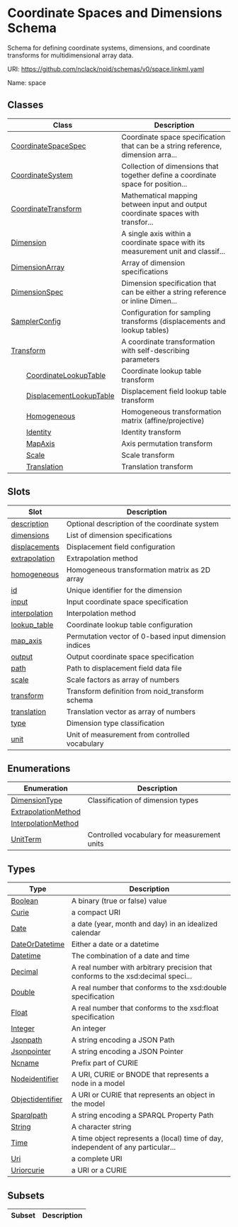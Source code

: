 # Coordinate Spaces and Dimensions Schema

Schema for defining coordinate systems, dimensions, and coordinate transforms for multidimensional array data.

URI: https://github.com/nclack/noid/schemas/v0/space.linkml.yaml

Name: space



## Classes

| Class | Description |
| --- | --- |
| [CoordinateSpaceSpec](CoordinateSpaceSpec.md) | Coordinate space specification that can be a string reference, dimension arra... |
| [CoordinateSystem](CoordinateSystem.md) | Collection of dimensions that together define a coordinate space for position... |
| [CoordinateTransform](CoordinateTransform.md) | Mathematical mapping between input and output coordinate spaces with transfor... |
| [Dimension](Dimension.md) | A single axis within a coordinate space with its measurement unit and classif... |
| [DimensionArray](DimensionArray.md) | Array of dimension specifications |
| [DimensionSpec](DimensionSpec.md) | Dimension specification that can be either a string reference or inline Dimen... |
| [SamplerConfig](SamplerConfig.md) | Configuration for sampling transforms (displacements and lookup tables) |
| [Transform](Transform.md) | A coordinate transformation with self-describing parameters |
| &nbsp;&nbsp;&nbsp;&nbsp;&nbsp;&nbsp;&nbsp;&nbsp;[CoordinateLookupTable](CoordinateLookupTable.md) | Coordinate lookup table transform |
| &nbsp;&nbsp;&nbsp;&nbsp;&nbsp;&nbsp;&nbsp;&nbsp;[DisplacementLookupTable](DisplacementLookupTable.md) | Displacement field lookup table transform |
| &nbsp;&nbsp;&nbsp;&nbsp;&nbsp;&nbsp;&nbsp;&nbsp;[Homogeneous](Homogeneous.md) | Homogeneous transformation matrix (affine/projective) |
| &nbsp;&nbsp;&nbsp;&nbsp;&nbsp;&nbsp;&nbsp;&nbsp;[Identity](Identity.md) | Identity transform |
| &nbsp;&nbsp;&nbsp;&nbsp;&nbsp;&nbsp;&nbsp;&nbsp;[MapAxis](MapAxis.md) | Axis permutation transform |
| &nbsp;&nbsp;&nbsp;&nbsp;&nbsp;&nbsp;&nbsp;&nbsp;[Scale](Scale.md) | Scale transform |
| &nbsp;&nbsp;&nbsp;&nbsp;&nbsp;&nbsp;&nbsp;&nbsp;[Translation](Translation.md) | Translation transform |



## Slots

| Slot | Description |
| --- | --- |
| [description](description.md) | Optional description of the coordinate system |
| [dimensions](dimensions.md) | List of dimension specifications |
| [displacements](displacements.md) | Displacement field configuration |
| [extrapolation](extrapolation.md) | Extrapolation method |
| [homogeneous](homogeneous.md) | Homogeneous transformation matrix as 2D array |
| [id](id.md) | Unique identifier for the dimension |
| [input](input.md) | Input coordinate space specification |
| [interpolation](interpolation.md) | Interpolation method |
| [lookup_table](lookup_table.md) | Coordinate lookup table configuration |
| [map_axis](map_axis.md) | Permutation vector of 0-based input dimension indices |
| [output](output.md) | Output coordinate space specification |
| [path](path.md) | Path to displacement field data file |
| [scale](scale.md) | Scale factors as array of numbers |
| [transform](transform.md) | Transform definition from noid_transform schema |
| [translation](translation.md) | Translation vector as array of numbers |
| [type](type.md) | Dimension type classification |
| [unit](unit.md) | Unit of measurement from controlled vocabulary |


## Enumerations

| Enumeration | Description |
| --- | --- |
| [DimensionType](DimensionType.md) | Classification of dimension types |
| [ExtrapolationMethod](ExtrapolationMethod.md) |  |
| [InterpolationMethod](InterpolationMethod.md) |  |
| [UnitTerm](UnitTerm.md) | Controlled vocabulary for measurement units |


## Types

| Type | Description |
| --- | --- |
| [Boolean](Boolean.md) | A binary (true or false) value |
| [Curie](Curie.md) | a compact URI |
| [Date](Date.md) | a date (year, month and day) in an idealized calendar |
| [DateOrDatetime](DateOrDatetime.md) | Either a date or a datetime |
| [Datetime](Datetime.md) | The combination of a date and time |
| [Decimal](Decimal.md) | A real number with arbitrary precision that conforms to the xsd:decimal speci... |
| [Double](Double.md) | A real number that conforms to the xsd:double specification |
| [Float](Float.md) | A real number that conforms to the xsd:float specification |
| [Integer](Integer.md) | An integer |
| [Jsonpath](Jsonpath.md) | A string encoding a JSON Path |
| [Jsonpointer](Jsonpointer.md) | A string encoding a JSON Pointer |
| [Ncname](Ncname.md) | Prefix part of CURIE |
| [Nodeidentifier](Nodeidentifier.md) | A URI, CURIE or BNODE that represents a node in a model |
| [Objectidentifier](Objectidentifier.md) | A URI or CURIE that represents an object in the model |
| [Sparqlpath](Sparqlpath.md) | A string encoding a SPARQL Property Path |
| [String](String.md) | A character string |
| [Time](Time.md) | A time object represents a (local) time of day, independent of any particular... |
| [Uri](Uri.md) | a complete URI |
| [Uriorcurie](Uriorcurie.md) | a URI or a CURIE |


## Subsets

| Subset | Description |
| --- | --- |
